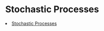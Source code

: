 # Stochastic Processes

<li class="masthead__menu-item">
          <a href= "https://nbviewer.org/github/JulioCesarMS/StochasticProcesses/blob/main/6_Stochastic_simulation.ipynb">Stochastic Processes</a>
</li>
